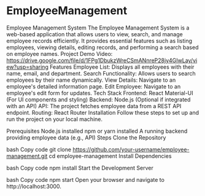 # EmployeeManagement
Employee Management System
The Employee Management System is a web-based application that allows users to view, search, and manage employee records efficiently. It provides essential features such as listing employees, viewing details, editing records, and performing a search based on employee names.
Project Demo Video: https://drive.google.com/file/d/1FPg1DbukzWreCSmANnreP28jy4GIwLay/view?usp=sharing
Features
Employee List: Displays all employees with their name, email, and department.
Search Functionality: Allows users to search employees by their name dynamically.
View Details: Navigate to an employee's detailed information page.
Edit Employee: Navigate to an employee's edit form for updates.
Tech Stack
Frontend:
React
Material-UI (For UI components and styling)
Backend:
Node.js (Optional if integrated with an API)
API:
The project fetches employee data from a REST API endpoint.
Routing:
React Router
Installation
Follow these steps to set up and run the project on your local machine.

Prerequisites
Node.js installed
npm or yarn installed
A running backend providing employee data (e.g., API)
Steps
Clone the Repository

bash
Copy code
git clone https://github.com/your-username/employee-management.git
cd employee-management
Install Dependencies

bash
Copy code
npm install
Start the Development Server

bash
Copy code
npm start
Open your browser and navigate to http://localhost:3000.


